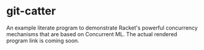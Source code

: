 git-catter
==========

An example literate program to demonstrate Racket's powerful concurrency mechanisms that are based on Concurrent ML. The actual rendered program link is coming soon.
